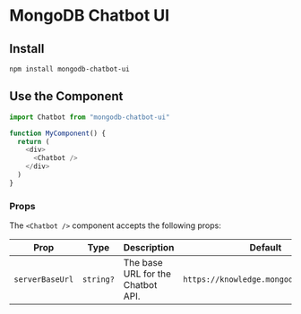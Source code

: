 # MongoDB Chatbot UI

## Install

```
npm install mongodb-chatbot-ui
```

## Use the Component

```ts
import Chatbot from "mongodb-chatbot-ui"

function MyComponent() {
  return (
    <div>
      <Chatbot />
    </div>
  )
}
```

### Props

The `<Chatbot />` component accepts the following props:

| Prop            | Type      | Description                       | Default                                |
|-----------------|-----------|-----------------------------------|----------------------------------------|
| `serverBaseUrl` | `string?` | The base URL for the Chatbot API. | `https://knowledge.mongodb.com/api/v1` |
